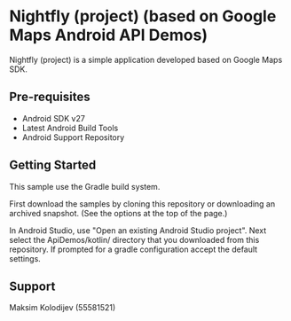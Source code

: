 Nightfly (project) (based on Google Maps Android API Demos)
===================================

Nightfly (project) is a simple application developed based on Google Maps SDK.

Pre-requisites
--------------

- Android SDK v27
- Latest Android Build Tools
- Android Support Repository

Getting Started
---------------

This sample use the Gradle build system.

First download the samples by cloning this repository or downloading an archived
snapshot. (See the options at the top of the page.)

In Android Studio, use "Open an existing Android Studio project". Next select the ApiDemos/kotlin/ directory that you downloaded
from this repository.
If prompted for a gradle configuration accept the default settings. 

Support
-------

Maksim Kolodijev (55581521)


